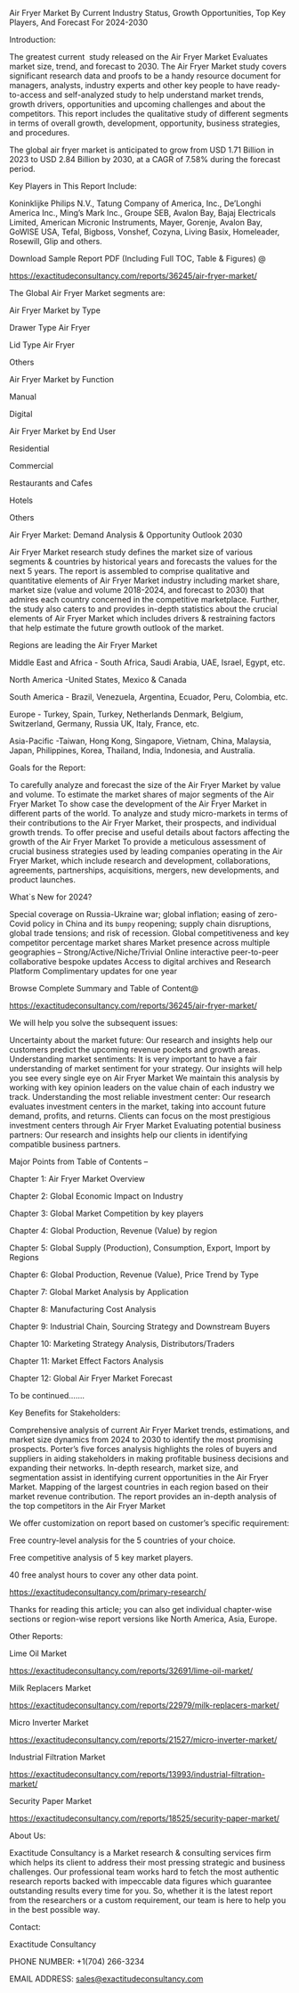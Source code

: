 Air Fryer Market By Current Industry Status, Growth Opportunities, Top Key Players, And Forecast For 2024-2030

Introduction:

The greatest current  study released on the Air Fryer Market Evaluates market size, trend, and forecast to 2030. The Air Fryer Market study covers significant research data and proofs to be a handy resource document for managers, analysts, industry experts and other key people to have ready-to-access and self-analyzed study to help understand market trends, growth drivers, opportunities and upcoming challenges and about the competitors. This report includes the qualitative study of different segments in terms of overall growth, development, opportunity, business strategies, and procedures.

The global air fryer market is anticipated to grow from USD 1.71 Billion in 2023 to USD 2.84 Billion by 2030, at a CAGR of 7.58% during the forecast period.

Key Players in This Report Include: 

Koninklijke Philips N.V., Tatung Company of America, Inc., De’Longhi America Inc., Ming’s Mark Inc., Groupe SEB, Avalon Bay, Bajaj Electricals Limited, American Micronic Instruments, Mayer, Gorenje, Avalon Bay, GoWISE USA, Tefal, Bigboss, Vonshef, Cozyna, Living Basix, Homeleader, Rosewill, Glip and others.

Download Sample Report PDF (Including Full TOC, Table & Figures) @ 

https://exactitudeconsultancy.com/reports/36245/air-fryer-market/

The Global Air Fryer Market segments are:

Air Fryer Market by Type

Drawer Type Air Fryer

Lid Type Air Fryer

Others

Air Fryer Market by Function

Manual

Digital

Air Fryer Market by End User

Residential

Commercial

Restaurants and Cafes

Hotels

Others

Air Fryer Market: Demand Analysis & Opportunity Outlook 2030

Air Fryer Market research study defines the market size of various segments & countries by historical years and forecasts the values for the next 5 years. The report is assembled to comprise qualitative and quantitative elements of Air Fryer Market industry including market share, market size (value and volume 2018-2024, and forecast to 2030) that admires each country concerned in the competitive marketplace. Further, the study also caters to and provides in-depth statistics about the crucial elements of Air Fryer Market which includes drivers & restraining factors that help estimate the future growth outlook of the market.

Regions are leading the Air Fryer Market

Middle East and Africa - South Africa, Saudi Arabia, UAE, Israel, Egypt, etc.

North America -United States, Mexico & Canada

South America - Brazil, Venezuela, Argentina, Ecuador, Peru, Colombia, etc.

Europe - Turkey, Spain, Turkey, Netherlands Denmark, Belgium, Switzerland, Germany, Russia UK, Italy, France, etc.

Asia-Pacific -Taiwan, Hong Kong, Singapore, Vietnam, China, Malaysia, Japan, Philippines, Korea, Thailand, India, Indonesia, and Australia.

Goals for the Report:

To carefully analyze and forecast the size of the Air Fryer Market by value and volume.
To estimate the market shares of major segments of the Air Fryer Market
To show case the development of the Air Fryer Market in different parts of the world.
To analyze and study micro-markets in terms of their contributions to the Air Fryer Market, their prospects, and individual growth trends.
To offer precise and useful details about factors affecting the growth of the Air Fryer Market
To provide a meticulous assessment of crucial business strategies used by leading companies operating in the Air Fryer Market, which include research and development, collaborations, agreements, partnerships, acquisitions, mergers, new developments, and product launches.

What`s New for 2024?

Special coverage on Russia-Ukraine war; global inflation; easing of zero-Covid policy in China and its `bumpy` reopening; supply chain disruptions, global trade tensions; and risk of recession.
Global competitiveness and key competitor percentage market shares
Market presence across multiple geographies – Strong/Active/Niche/Trivial
Online interactive peer-to-peer collaborative bespoke updates
Access to digital archives and Research Platform
Complimentary updates for one year

Browse Complete Summary and Table of Content@ 

https://exactitudeconsultancy.com/reports/36245/air-fryer-market/

We will help you solve the subsequent issues:

Uncertainty about the market future: Our research and insights help our customers predict the upcoming revenue pockets and growth areas.
Understanding market sentiments: It is very important to have a fair understanding of market sentiment for your strategy. Our insights will help you see every single eye on Air Fryer Market We maintain this analysis by working with key opinion leaders on the value chain of each industry we track.
Understanding the most reliable investment center: Our research evaluates investment centers in the market, taking into account future demand, profits, and returns. Clients can focus on the most prestigious investment centers through Air Fryer Market
Evaluating potential business partners: Our research and insights help our clients in identifying compatible business partners.

Major Points from Table of Contents –

Chapter 1: Air Fryer Market Overview

Chapter 2: Global Economic Impact on Industry

Chapter 3: Global Market Competition by key players

Chapter 4: Global Production, Revenue (Value) by region

Chapter 5: Global Supply (Production), Consumption, Export, Import by Regions

Chapter 6: Global Production, Revenue (Value), Price Trend by Type

Chapter 7: Global Market Analysis by Application

Chapter 8: Manufacturing Cost Analysis

Chapter 9: Industrial Chain, Sourcing Strategy and Downstream Buyers

Chapter 10: Marketing Strategy Analysis, Distributors/Traders

Chapter 11: Market Effect Factors Analysis

Chapter 12: Global Air Fryer Market Forecast

To be continued…….

Key Benefits for Stakeholders:

Comprehensive analysis of current Air Fryer Market trends, estimations, and market size dynamics from 2024 to 2030 to identify the most promising prospects.
Porter’s five forces analysis highlights the roles of buyers and suppliers in aiding stakeholders in making profitable business decisions and expanding their networks.
In-depth research, market size, and segmentation assist in identifying current opportunities in the Air Fryer Market.
Mapping of the largest countries in each region based on their market revenue contribution.
The report provides an in-depth analysis of the top competitors in the Air Fryer Market

We offer customization on report based on customer’s specific requirement:

Free country-level analysis for the 5 countries of your choice.

Free competitive analysis of 5 key market players.

40 free analyst hours to cover any other data point.

https://exactitudeconsultancy.com/primary-research/

Thanks for reading this article; you can also get individual chapter-wise sections or region-wise report versions like North America, Asia, Europe.

Other Reports:

Lime Oil Market

https://exactitudeconsultancy.com/reports/32691/lime-oil-market/

Milk Replacers Market

https://exactitudeconsultancy.com/reports/22979/milk-replacers-market/

Micro Inverter Market

https://exactitudeconsultancy.com/reports/21527/micro-inverter-market/

Industrial Filtration Market

https://exactitudeconsultancy.com/reports/13993/industrial-filtration-market/

Security Paper Market

https://exactitudeconsultancy.com/reports/18525/security-paper-market/

About Us:

Exactitude Consultancy is a Market research & consulting services firm which helps its client to address their most pressing strategic and business challenges. Our professional team works hard to fetch the most authentic research reports backed with impeccable data figures which guarantee outstanding results every time for you. So, whether it is the latest report from the researchers or a custom requirement, our team is here to help you in the best possible way.

Contact: 

Exactitude Consultancy

PHONE NUMBER: +1(704) 266-3234

EMAIL ADDRESS: sales@exactitudeconsultancy.com
